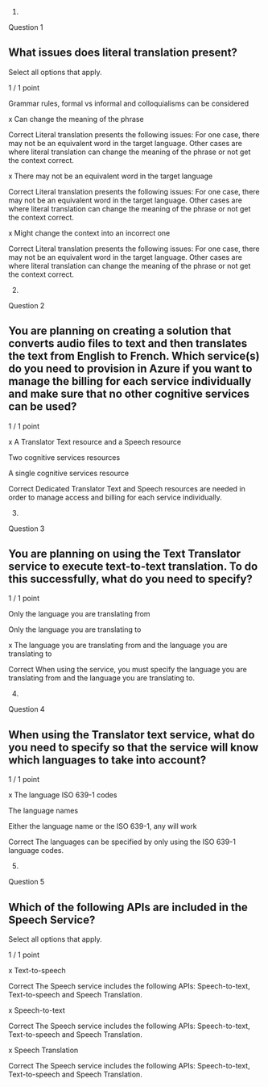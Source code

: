 1.
Question 1
## What issues does literal translation present?

Select all options that apply.

1 / 1 point

Grammar rules, formal vs informal and colloquialisms can be considered


x Can change the meaning of the phrase

Correct
Literal translation presents the following issues: For one case, there may not be an equivalent word in the target language. Other cases are where literal translation can change the meaning of the phrase or not get the context correct.


x There may not be an equivalent word in the target language

Correct
Literal translation presents the following issues: For one case, there may not be an equivalent word in the target language. Other cases are where literal translation can change the meaning of the phrase or not get the context correct.


x Might change the context into an incorrect one

Correct
Literal translation presents the following issues: For one case, there may not be an equivalent word in the target language. Other cases are where literal translation can change the meaning of the phrase or not get the context correct.

2.
Question 2
## You are planning on creating a solution that converts audio files to text and then translates the text from English to French. Which service(s) do you need to provision in Azure if you want to manage the billing for each service individually and make sure that no other cognitive services can be used?

1 / 1 point

x A Translator Text resource and a Speech resource


Two cognitive services resources


A single cognitive services resource

Correct
Dedicated Translator Text and Speech resources are needed in order to manage access and billing for each service individually.

3.
Question 3
## You are planning on using the Text Translator service to execute text-to-text translation. To do this successfully, what do you need to specify?

1 / 1 point

Only the language you are translating from


Only the language you are translating to


x The language you are translating from and the language you are translating to

Correct
When using the service, you must specify the language you are translating from and the language you are translating to.

4.
Question 4
## When using the Translator text service, what do you need to specify so that the service will know which languages to take into account?

1 / 1 point

x The language ISO 639-1 codes


The language names


Either the language name or the ISO 639-1, any will work

Correct
The languages can be specified by only using the ISO 639-1 language codes.

5.
Question 5
## Which of the following APIs are included in the Speech Service?

Select all options that apply.

1 / 1 point

x Text-to-speech

Correct
The Speech service includes the following APIs: Speech-to-text, Text-to-speech and Speech Translation.


x Speech-to-text

Correct
The Speech service includes the following APIs: Speech-to-text, Text-to-speech and Speech Translation.


x Speech Translation

Correct
The Speech service includes the following APIs: Speech-to-text, Text-to-speech and Speech Translation.